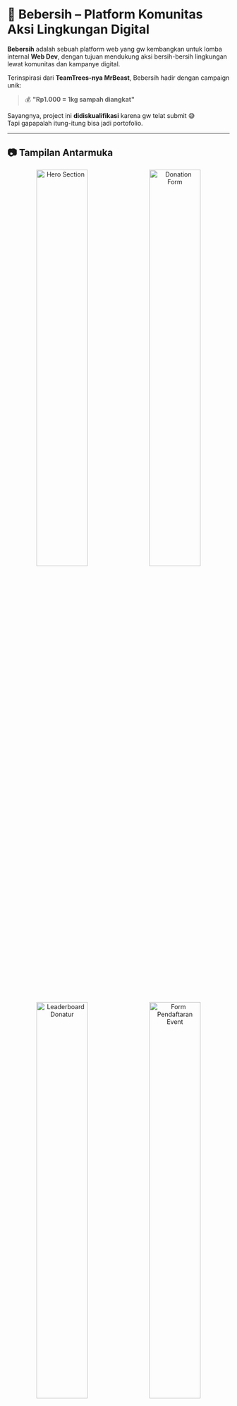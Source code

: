 
# 🌿 Bebersih – Platform Komunitas Aksi Lingkungan Digital

**Bebersih** adalah sebuah platform web yang gw kembangkan untuk lomba internal **Web Dev**, dengan tujuan mendukung aksi bersih-bersih lingkungan lewat komunitas dan kampanye digital.

Terinspirasi dari **TeamTrees-nya MrBeast**, Bebersih hadir dengan campaign unik:  
> 💰 **"Rp1.000 = 1kg sampah diangkat"**

Sayangnya, project ini **didiskualifikasi** karena gw telat submit 😅  
Tapi gapapalah itung-itung bisa jadi portofolio.

---

## 📷 Tampilan Antarmuka

<p align="center">
  <img src="https://ux.appcloud.id/imaging/images/O9v0vT11GO.png" alt="Hero Section" width="48%" style="margin-right: 10px;">
  <img src="https://ux.appcloud.id/imaging/images/IS3CvGIlw3.png" alt="Donation Form" width="48%">
</p>
<p align="center">
  <img src="https://ux.appcloud.id/imaging/images/xEhd9rBJso.png" alt="Leaderboard Donatur" width="48%" style="margin-right: 10px;">
  <img src="https://ux.appcloud.id/imaging/images/VLWRXgfCzC.png" alt="Form Pendaftaran Event" width="48%">
</p>

---

## ✨ Fitur Utama

### 💚 Campaign Donasi Sampah
- Hero section to-the-point dengan form donasi langsung di bawahnya
- Donasi menggunakan **Midtrans SNAP** (sandbox)
- Setiap Rp1.000 = 1kg sampah diangkat oleh komunitas

### 🏆 Leaderboard Donatur
- Tampilkan top donatur secara **real-time**
- Fitur **filter & sorting** donatur
- Memberikan apresiasi pada kontribusi terbesar

### 🧼 Pendaftaran Event Bebersih
- Siapa pun bisa ikut berkontribusi jadi **volunteer**
- Formulir pendaftaran online
- Komunitas bisa mengadakan event dan buka pendaftaran via platform

---


## 🛠️ Teknologi yang Digunakan

- 🌐 **HTML + JavaScript** (Fungsionalitas interaktif, form dinamis, dll)
- 🎨 **TailwindCSS** (Desain UI responsif dan modern)
- 🐘 **PHP** (Sebagai backend utama untuk proses donasi & pendaftaran event)
- 🛢️ **MySQL** (Database untuk menyimpan data donatur, event, dan pendaftar)
- 💳 **[Midtrans SNAP](https://midtrans.com/)** (Integrasi sistem pembayaran online via sandbox)

### 💳 Simulasi Pembayaran

Kamu bisa mencoba proses donasi dan simulasi pembayaran menggunakan halaman resmi Midtrans Sandbox:

➡️ [Simulasi Pembayaran Qris – Midtrans Sandbox](https://simulator.sandbox.midtrans.com/v2/qris/payment/gopay)

> 💡 Link ini cocok buat testing, karena platform Bebersih sudah terintegrasi dengan **Midtrans SNAP (sandbox)**.

---

## 🤲 Tujuan Project

Bebersih bukan cuma platform digital, tapi simbol bahwa **aksi lingkungan bisa dimulai dari dunia online.**  
Tujuan utamanya adalah menjembatani:

- Orang yang ingin **berkontribusi lewat donasi**
- Orang yang ingin **ikut langsung di lapangan**
- Komunitas yang butuh sistem manajemen event & transparansi kontribusi

---

> ⏳ **Waktu Pengerjaan:** 9jam  
> 🏆 **Nilai:** Diskualifikasi (telat submit) 



